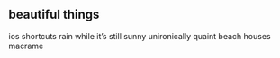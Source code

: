 ## beautiful things

ios shortcuts
rain while it’s still sunny
unironically quaint beach houses
macrame
